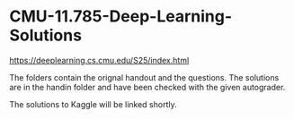 # CMU-11.785-Deep-Learning-Solutions

https://deeplearning.cs.cmu.edu/S25/index.html

The folders contain the orignal handout and the questions. The solutions are in the handin folder and have been checked with the given autograder. 

The solutions to Kaggle will be linked shortly.

